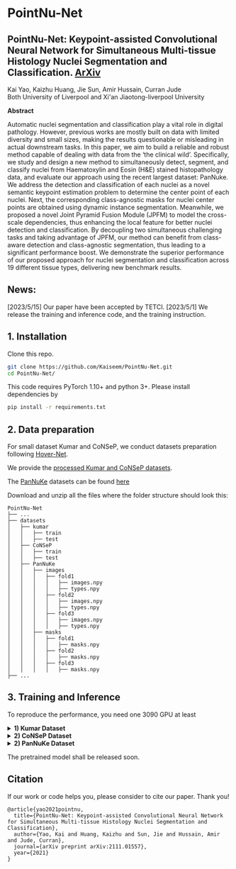 # PointNu-Net

## PointNu-Net: Keypoint-assisted Convolutional Neural Network for Simultaneous Multi-tissue Histology Nuclei Segmentation and Classification. [ArXiv](https://arxiv.org/pdf/2111.01557.pdf)
Kai Yao, Kaizhu Huang, Jie Sun, Amir Hussain, Curran Jude \
Both University of Liverpool and Xi'an Jiaotong-liverpool University 

**Abstract**

Automatic nuclei segmentation and classification play a vital role in digital pathology. However, previous works are mostly built on data with limited diversity and small sizes, making the results questionable or misleading in actual downstream tasks. In this paper, we aim to build a reliable and robust method capable of dealing with data from the ‘the clinical wild’. Specifically, we study and design a new method to simultaneously detect, segment, and classify nuclei from Haematoxylin and Eosin (H\&E) stained histopathology data, and evaluate our approach using the recent largest dataset: PanNuke. We address the detection and classification of each nuclei as a novel semantic keypoint estimation problem to determine the center point of each nuclei. Next, the corresponding class-agnostic masks for nuclei center points are obtained using dynamic instance segmentation. Meanwhile, we proposed a novel Joint Pyramid Fusion Module (JPFM) to model the cross-scale dependencies, thus enhancing the local feature for better nuclei detection and classification. By decoupling two simultaneous challenging tasks and taking advantage of JPFM, our method can benefit from class-aware detection and class-agnostic segmentation, thus leading to a significant performance boost. We demonstrate the superior performance of our proposed approach for nuclei segmentation and classification across 19 different tissue types, delivering new benchmark results.

## News:
\[2023/5/15\] Our paper have been accepted by TETCI.
\[2023/5/1\] We release the training and inference code, and the training instruction.


## 1. Installation

Clone this repo.
```bash
git clone https://github.com/Kaiseem/PointNu-Net.git
cd PointNu-Net/
```

This code requires PyTorch 1.10+ and python 3+. Please install dependencies by
```bash
pip install -r requirements.txt
```


## 2. Data preparation

For small dataset Kumar and CoNSeP, we conduct datasets preparation following [Hover-Net](https://github.com/vqdang/hover_net).

We provide the [processed Kumar and CoNSeP datasets](https://drive.google.com/file/d/1_eI_ii6xcNe_77NWx7Qo8_KndK5UwPBO/view?usp=sharing). 

The [PanNuKe](https://arxiv.org/pdf/2003.10778v7.pdf) datasets can be found [here](https://warwick.ac.uk/fac/sci/dcs/research/tia/data/pannuke)

Download and unzip all the files where the folder structure should look this:

```none
PointNu-Net
├── ...
├── datasets
│   ├── kumar
│   │   ├── train
│   │   ├── test
│   ├── CoNSeP
│   │   ├── train
│   │   ├── test
│   ├── PanNuKe
│   │   ├── images
│   │   │   ├── fold1
│   │   │   │   ├── images.npy
│   │   │   │   ├── types.npy
│   │   │   ├── fold2
│   │   │   │   ├── images.npy
│   │   │   │   ├── types.npy
│   │   │   ├── fold3
│   │   │   │   ├── images.npy
│   │   │   │   ├── types.npy
│   │   ├── masks
│   │   │   ├── fold1
│   │   │   │   ├── masks.npy
│   │   │   ├── fold2
│   │   │   │   ├── masks.npy
│   │   │   ├── fold3
│   │   │   │   ├── masks.npy
├── ...
```

## 3. Training and Inference
To reproduce the performance, you need one 3090 GPU at least


<details>
  <summary>
    <b>1) Kumar Dataset</b>
  </summary>
  
run the command to train the model
```bash
python train.py --name=kumar_exp --seed=888 --config=configs/kumar_notype_large.yaml
```

run the command to inference
```bash
python inference.py --name=kumar_exp
```
</details>

<details>
  <summary>
    <b>2) CoNSeP Dataset</b>
  </summary>
  
run the command to train the model
```bash
python train.py --name=consep_exp --seed=888 --config=configs/consep_type_large.yaml
```

run the command to inference
```bash
python inference.py --name=consep_exp
```
</details>


<details>
  <summary>
    <b>2)  PanNuKe Dataset</b>
  </summary>
  
run the command to train the model
```bash
python train_pannuke.py --name=pannuke_exp --seed=888 --train_fold={} --val_fold={} --test_fold={}
```
[train_fold, val_fold, test_fold] should be selected from {[1, 2, 3], [2, 1, 3], [3, 2, 1]}

run the command to inference the model
```bash
python infer_pannuke.py --name=pannuke_exp --train_fold={} --test_fold={}
```

run the command to evaluate the performance
```bash
python eval_pannuke.py --name=pannuke_exp --train_fold={} --test_fold={}
```

</details>

The pretrained model shall be released soon.

## Citation
If our work or code helps you, please consider to cite our paper. Thank you!

```
@article{yao2021pointnu,
  title={PointNu-Net: Keypoint-assisted Convolutional Neural Network for Simultaneous Multi-tissue Histology Nuclei Segmentation and Classification},
  author={Yao, Kai and Huang, Kaizhu and Sun, Jie and Hussain, Amir and Jude, Curran},
  journal={arXiv preprint arXiv:2111.01557},
  year={2021}
}
```
